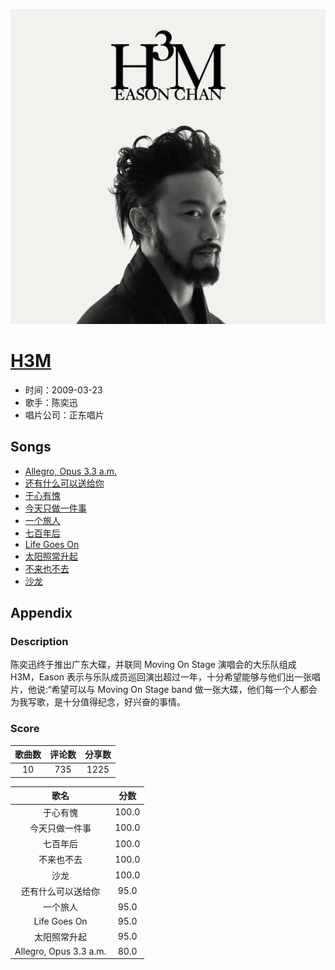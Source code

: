<p align="center">
	<img src="imgs/h_m.jpg" alt="album_img" />
</p>

# [H3M](https://music.163.com/album?id=6388)

* 时间：2009-03-23
* 歌手：陈奕迅
* 唱片公司：正东唱片
## Songs

* [Allegro, Opus 3.3 a.m.](songs/allegro_opus_a_m__64788/README.md)
* [还有什么可以送给你](songs/还有什么可以送给你_64792/README.md)
* [于心有愧](songs/于心有愧_64797/README.md)
* [今天只做一件事](songs/今天只做一件事_64803/README.md)
* [一个旅人](songs/一个旅人_64809/README.md)
* [七百年后](songs/七百年后_64815/README.md)
* [Life Goes On](songs/life_goes_on_64820/README.md)
* [太阳照常升起](songs/太阳照常升起_64825/README.md)
* [不来也不去](songs/不来也不去_64829/README.md)
* [沙龙](songs/沙龙_64833/README.md)
## Appendix

### Description

陈奕迅终于推出广东大碟，并联同 Moving On Stage 演唱会的大乐队组成 H3M，Eason 表示与乐队成员巡回演出超过一年，十分希望能够与他们出一张唱片，他说:“希望可以与 Moving On Stage band 做一张大碟，他们每一个人都会为我写歌，是十分值得纪念，好兴奋的事情。

### Score

|歌曲数|评论数|分享数|
|:---:|:---:|:---:|
|10|735|1225|

|歌名|分数|
|:---:|:---:|
|于心有愧|100.0
|今天只做一件事|100.0
|七百年后|100.0
|不来也不去|100.0
|沙龙|100.0
|还有什么可以送给你|95.0
|一个旅人|95.0
|Life Goes On|95.0
|太阳照常升起|95.0
|Allegro, Opus 3.3 a.m.|80.0
